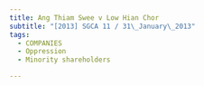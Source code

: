 ```yaml
---
title: Ang Thiam Swee v Low Hian Chor 
subtitle: "[2013] SGCA 11 / 31\_January\_2013"
tags:
  - COMPANIES
  - Oppression
  - Minority shareholders

---
```


